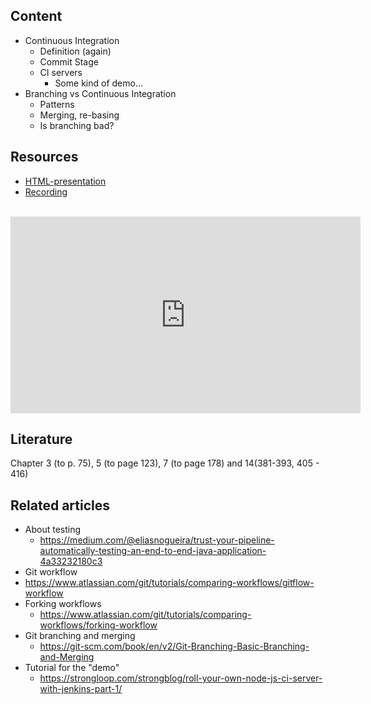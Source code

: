 ## Content
* Continuous Integration
  * Definition (again)
  * Commit Stage
  * CI servers
    * Some kind of demo...
* Branching vs Continuous Integration
  * Patterns
  * Merging, re-basing
  * Is branching bad?

## Resources
- [HTML-presentation](https://rawgit.com/2dv611/syllabus/master/resources/lectures/03_continuous_integration/index.html#/)
- [Recording](https://youtu.be/VcoLuTRvEoA?t=14m57s&list=PLSWJPPj5sKmoqjJLHTdNsZPg0yeGMdd11)

<br />
<iframe width="560" height="315" src="https://www.youtube.com/embed/VcoLuTRvEoA?t=14m57s&list=PLSWJPPj5sKmoqjJLHTdNsZPg0yeGMdd11" frameborder="0" allowfullscreen></iframe>

## Literature
Chapter 3 (to p. 75), 5 (to page 123), 7 (to page 178) and 14(381-393, 405 - 416)

## Related articles
* About testing
  * https://medium.com/@eliasnogueira/trust-your-pipeline-automatically-testing-an-end-to-end-java-application-4a33232180c3
* Git workflow
 * https://www.atlassian.com/git/tutorials/comparing-workflows/gitflow-workflow
* Forking workflows
  * https://www.atlassian.com/git/tutorials/comparing-workflows/forking-workflow
* Git branching and merging
  * https://git-scm.com/book/en/v2/Git-Branching-Basic-Branching-and-Merging
* Tutorial for the "demo"
  * https://strongloop.com/strongblog/roll-your-own-node-js-ci-server-with-jenkins-part-1/